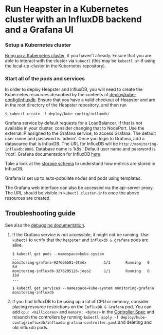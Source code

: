 # Run Heapster in a Kubernetes cluster with an InfluxDB backend and a Grafana UI

### Setup a Kubernetes cluster
[Bring up a Kubernetes cluster](https://github.com/kubernetes/kubernetes), if you haven't already.
Ensure that you are able to interact with the cluster via `kubectl` (this may be `kubectl.sh` if using
the local-up-cluster in the Kubernetes repository).

### Start all of the pods and services

In order to deploy Heapster and InfluxDB, you will need to create the Kubernetes resources
described by the contents of [deploy/kube-config/influxdb](../deploy/kube-config/influxdb).
Ensure that you have a valid checkout of Heapster and are in the root directory of
the Heapster repository, and then run

```shell
$ kubectl create -f deploy/kube-config/influxdb/
```

Grafana service by default requests for a LoadBalancer. If that is not available in your cluster, consider changing that to NodePort. Use the external IP assigned to the Grafana service,
to access Grafana.
The default user name and password is 'admin'.
Once you login to Grafana, add a datasource that is InfluxDB. The URL for InfluxDB will be `http://monitoring-influxdb:8086`. Database name is 'k8s'. Default user name and password is 'root'.
Grafana documentation for InfluxDB [here](http://docs.grafana.org/datasources/influxdb/).

Take a look at the [storage schema](storage-schema.md) to understand how metrics are stored in InfluxDB.

Grafana is set up to auto-populate nodes and pods using templates.

The Grafana web interface can also be accessed via the api-server proxy. The URL should be visible in `kubectl cluster-info` once the above resources are created.

## Troubleshooting guide

See also the [debugging documentation](debugging.md).

1. If the Grafana service is not accessible, it might not be running. Use `kubectl` to verify that the `heapster` and `influxdb & grafana` pods are alive.
    ```
    $ kubectl get pods --namespace=kube-system
    ...
    monitoring-grafana-927606581-0tmdx        1/1       Running   0          6d
    monitoring-influxdb-3276295126-joqo2      1/1       Running   0          15d
    ...
    
    $ kubectl get services --namespace=kube-system monitoring-grafana monitoring-influxdb
    ```

1. If you find InfluxDB to be using up a lot of CPU or memory, consider placing resource restrictions on the `InfluxDB & Grafana` pod. You can add `cpu: <millicores>` and `memory: <bytes>` in the [Controller Spec](../deploy/kube-config/influxdb/influxdb-grafana-controller.yaml) and relaunch the controllers by running `kubectl apply -f deploy/kube-config/influxdb/influxdb-grafana-controller.yaml` and deleting and old influxdb pods.
